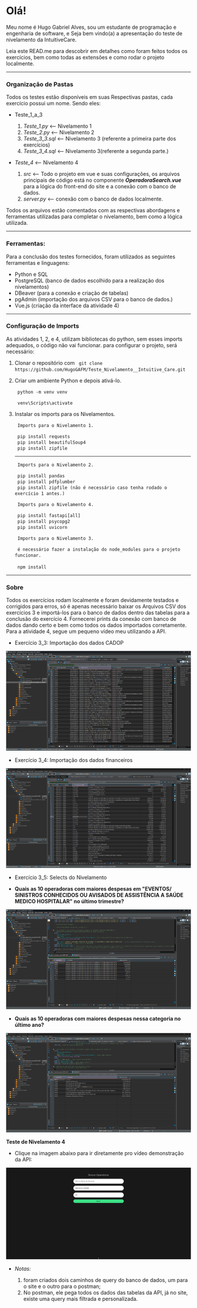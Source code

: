 # Olá!
 
 Meu nome é Hugo Gabriel Alves, sou um estudante de programação e engenharia de software, e Seja bem vindo(a) a apresentação do teste de nivelamento da IntuitiveCare. 
 
 Leia este READ.me para descobrir em detalhes como foram feitos todos os exercícios, bem como todas as extensões e como rodar o projeto localmente.

---
### Organização de Pastas
 Todos os testes estão disponíveis em suas Respectivas pastas, cada exercício possui um nome. Sendo eles:

* Teste_1_a_3
  1. *Teste_1.py* <-- Nivelamento 1
  2. *Teste_2.py* <-- Nivelamento 2
  3. *Teste_3_3.sql* <-- Nivelamento 3 (referente a primeira parte dos exercícios)
  4. *Teste_3_4.sql* <-- Nivelamento 3(referente a segunda parte.)

* *Teste_4* <-- Nivelamento 4
  1. *src* <-- Todo o projeto em vue e suas configurações, os arquivos principais de código está no componente ***OperadoraSearch.vue*** para a lógica do front-end do site e a conexão com o banco de dados. 
  2. *server.py* <-- conexão com o banco de dados localmente.

Todos os arquivos estão comentados com as respectivas abordagens e ferramentas utilizadas para completar o nivelamento, bem como a lógica utilizada.

---

### Ferramentas:

Para a conclusão dos testes fornecidos, foram utilizados as seguintes ferramentas e linguagens: 

* Python e SQL
* PostgreSQL (banco de dados escolhido para a realização dos nivelamentos)
* DBeaver (para a conexão e criação de tabelas)
* pgAdmin (importação dos arquivos CSV para o banco de dados.)
* Vue.js (criação da interface da atividade 4)



---

### Configuração de Imports

As atividades 1, 2, e 4, utilizam bibliotecas do python, sem esses imports adequados, o código não vai funcionar. para configurar o projeto, será necessário:

1. Clonar o repositório com ``` git clone https://github.com/HugoGAFM/Teste_Nivelamento__Intuitive_Care.git```

2. Criar um ambiente Python e depois ativá-lo.
   

   ```
    python -m venv venv
   ```
   ```
    venv\Scripts\activate
   ```



2. Instalar os imports para os Nivelamentos.
   

   ```
    Imports para o Nivelamento 1.
   ```
   ```
    pip install requests
    pip install beautifulSoup4
    pip install zipfile
   ```

   ---

   ```
    Imports para o Nivelamento 2.
   ```
   ```
    pip install pandas
    pip install pdfplumber
    pip install zipfile (não é necessário caso tenha rodado o exercício 1 antes.)
   ```
   ```
    Imports para o Nivelamento 4.
   ```
   ```
    pip install fastapi[all]
    pip install psycopg2
    pip install uvicorn
   ```
   ```
    Imports para o Nivelamento 3.
   ```
   ```
    é necessário fazer a instalação do node_modules para o projeto funcionar.
    
    npm install 
   ```

---

### Sobre

Todos os exercícios rodam localmente e foram devidamente testados e corrigidos para erros, só é apenas necessário baixar os Arquivos CSV dos exercícios 3 e importá-los para o banco de dados dentro das tabelas para a conclusão do exercício 4. Fornecerei prints da conexão com banco de dados dando certo e bem como todos os dados importados corretamente. Para a atividade 4, segue um pequeno vídeo meu utilizando a API.

- Exercício 3_3: Importação dos dados CADOP
  
![Banco de Dados das Operadoras](images/Banco_de_Dados_Operadora.png)

- Exercício 3_4: Importação dos dados financeiros 

![Dados Financeiros das Operadoras](images/Dados_Financeiros.png)

- Exercício 3_5: Selects do Nivelamento

* **Quais as 10 operadoras com maiores despesas em "EVENTOS/ SINISTROS CONHECIDOS OU
AVISADOS DE ASSISTÊNCIA A SAÚDE MEDICO HOSPITALAR" no último trimestre?** 

![Select 1](images/Eventos_Sinistros.png)

* **Quais as 10 operadoras com maiores despesas nessa categoria no último ano?**

![Select 2](images/Maiores_despesas.png)


**Teste de Nivelamento 4**

* Clique na imagem abaixo para ir diretamente pro vídeo demonstração da API:

  
[![Título do Vídeo](images/Demonstração%20API.png)](https://www.youtube.com/watch?v=y7MYzVgpN1s)

* *Notas:*
  
  1. foram criados dois caminhos de query do banco de dados, um para o site e o outro para o postman;
  2. No postman, ele pega todos os dados das tabelas da API, já no site, existe uma query mais filtrada e personalizada.


